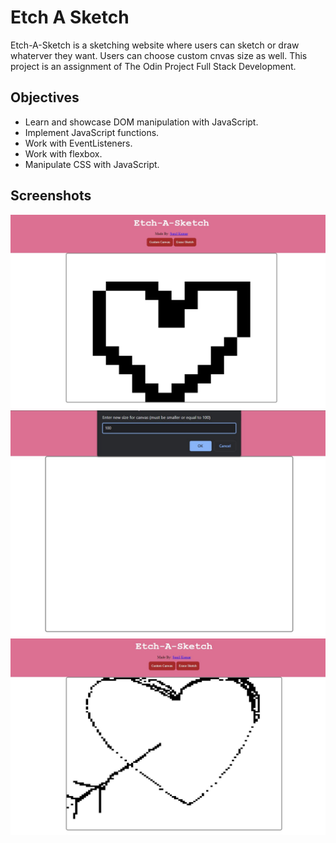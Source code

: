 # Etch A Sketch
Etch-A-Sketch is a sketching website where users can sketch or draw whaterver they want. Users can choose custom cnvas size as well. This project is an assignment of The Odin Project Full Stack Development.

## Objectives
* Learn and showcase DOM manipulation with JavaScript.
* Implement JavaScript functions.
* Work with EventListeners.
* Work with flexbox.
* Manipulate CSS with JavaScript.

## Screenshots
![starting_page](./images/starting_page.jpg)
![custom_canvas](./images/custom_canvas_size.jpg)
![final_custom_page](./images/new_canvas.jpg)
